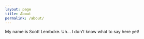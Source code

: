 ```yaml
---
layout: page
title: About
permalink: /about/
---
```


My name is Scott Lembcke. Uh... I don't know what to say here yet!